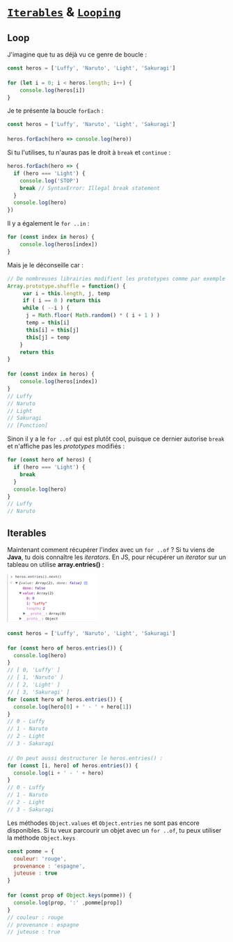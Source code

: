 # [`Iterables`](https://developer.mozilla.org/fr/docs/Web/JavaScript/Reference/Les_protocoles_iteration) & [`Looping`](https://developer.mozilla.org/fr/docs/Web/JavaScript/Guide/Boucles_et_it%C3%A9ration)

## Loop

J'imagine que tu as déjà vu ce genre de boucle :
```js
const heros = ['Luffy', 'Naruto', 'Light', 'Sakuragi']

for (let i = 0; i < heros.length; i++) {
    console.log(heros[i])
}
```

Je te présente la boucle `forEach` :
```js
const heros = ['Luffy', 'Naruto', 'Light', 'Sakuragi']

heros.forEach(hero => console.log(hero))
```

Si tu l'utilises, tu n'auras pas le droit à ```break``` et ```continue``` :
```js
heros.forEach(hero => {
  if (hero === 'Light') {
    console.log('STOP')
    break // SyntaxError: Illegal break statement
  }
  console.log(hero) 
})
```

Il y a également le ```for ..in``` :
```js
for (const index in heros) {
    console.log(heros[index])
}
```

Mais je le déconseille car : 
```js
// De nombreuses librairies modifient les prototypes comme par exemple ici :
Array.prototype.shuffle = function() {
     var i = this.length, j, temp
     if ( i == 0 ) return this
     while ( --i ) {
      j = Math.floor( Math.random() * ( i + 1 ) )
      temp = this[i]
      this[i] = this[j]
      this[j] = temp
    }
    return this
}

for (const index in heros) {
    console.log(heros[index])
}
// Luffy
// Naruto
// Light
// Sakuragi
// [Function]
```

Sinon il y a le ```for ..of``` qui est plutôt cool, puisque ce dernier autorise ```break``` et n'affiche pas les *prototypes* modifiés :

```js
for (const hero of heros) {
  if (hero === 'Light') {
    break
  }
  console.log(hero)
}
// Luffy
// Naruto
```

## Iterables

Maintenant comment récupérer l'index avec un ```for ..of``` ?
Si tu viens de **Java**, tu dois connaître les *iterators*. En JS, pour récupérer un *iterator* sur un tableau on utilise **array.entries()** :

![Ce que nous donne l'iterator](iterable.png)

```js
const heros = ['Luffy', 'Naruto', 'Light', 'Sakuragi']

for (const hero of heros.entries()) {
  console.log(hero)
}
// [ 0, 'Luffy' ]
// [ 1, 'Naruto' ]
// [ 2, 'Light' ]
// [ 3, 'Sakuragi' ]
for (const hero of heros.entries()) {
  console.log(hero[0] + ' - ' + hero[1])
}
// 0 - Luffy
// 1 - Naruto
// 2 - Light
// 3 - Sakuragi

// On peut aussi destructurer le heros.entries() :
for (const [i, hero] of heros.entries()) {
  console.log(i + ' - ' + hero)
}
// 0 - Luffy
// 1 - Naruto
// 2 - Light
// 3 - Sakuragi
```

Les méthodes ```Object.values``` et ```Object.entries``` ne sont pas encore disponibles. Si tu veux parcourir un objet avec un ```for ..of```, tu peux utiliser la méthode ```Object.keys```

```js
const pomme = {
  couleur: 'rouge',
  provenance : 'espagne',
  juteuse : true
}

for (const prop of Object.keys(pomme)) {
  console.log(prop, ':' ,pomme[prop])
}
// couleur : rouge
// provenance : espagne
// juteuse : true
```

